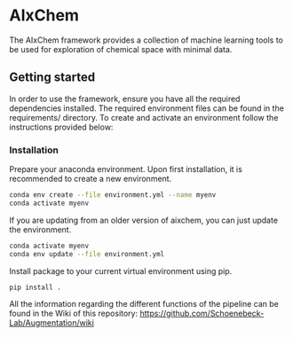 # AIxChem
The AIxChem framework provides a collection of machine learning tools to be used for exploration of chemical space with minimal data.

## Getting started
In order to use the framework, ensure you have all the required dependencies installed. The required environment files can be found in the requirements/ directory. To create and activate an environment follow the instructions provided below:

### Installation
Prepare your anaconda environment. Upon first installation, it is recommended to create a new environment.
```sh
conda env create --file environment.yml --name myenv
conda activate myenv
```

If you are updating from an older version of aixchem, you can just update the environment.
```sh
conda activate myenv
conda env update --file environment.yml
```

Install package to your current virtual environment using pip.
```sh
pip install .
```

All the information regarding the different functions of the pipeline can be found in the Wiki of this repository: https://github.com/Schoenebeck-Lab/Augmentation/wiki
